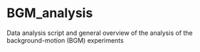 # BGM_analysis
Data analysis script and general overview of the analysis of the background-motion (BGM) experiments 
